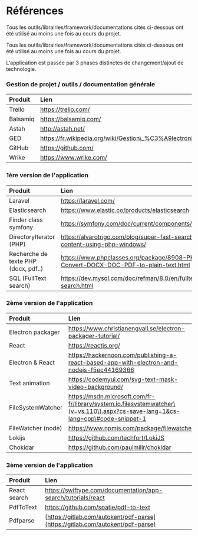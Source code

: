 # Références

Tous les outils/librairies/framework/documentations cités ci-dessous ont été utilisé au moins une fois au cours du projet.

Tous les outils/librairies/framework/documentations cités ci-dessous ont été utilisé au moins une fois au cours du projet. 

L'application est passée par 3 phases distinctes de changement/ajout de technologie.

### Gestion de projet / outils / documentation générale

| Produit | Lien |
| :--- | :--- |
| Trello | https://trello.com/  |
| Balsamiq | https://balsamiq.com/ |
| Astah | http://astah.net/ |
| GED | https://fr.wikipedia.org/wiki/Gestion\_%C3%A9lectronique\_des\_documents |
| GitHub | https://github.com/ |
| Wrike | https://www.wrike.com/ |

### 1ère version de l'application

| Produit | Lien |
| :--- | :--- |
| Laravel | https://laravel.com/ |
| Elasticsearch | https://www.elastic.co/products/elasticsearch |
| Finder class symfony | https://symfony.com/doc/current/components/finder.html |
| DirectoryIterator \(PHP\) | https://alvarotrigo.com/blog/super-fast-search-by-file-content-using-php-windows/ |
| Recherche de texte PHP \(docx, pdf..\) | https://www.phpclasses.org/package/8908-PHP-Convert-DOCX-DOC-PDF-to-plain-text.html |
| SQL \(FullText search\) | https://dev.mysql.com/doc/refman/8.0/en/fulltext-search.html |

### 2ème version de l'application

| Produit | Lien |
| :--- | :--- |
| Electron packager | https://www.christianengvall.se/electron-packager-tutorial/ |
| React | https://reactjs.org/ |
| Electron & React | https://hackernoon.com/publishing-a-react-based-app-with-electron-and-nodejs-f5ec44169366 |
| Text animation | https://codemyui.com/svg-text-mask-video-background/ |
| FileSystemWatcher | https://msdn.microsoft.com/fr-fr/library/system.io.filesystemwatcher\(v=vs.110\).aspx?cs-save-lang=1&cs-lang=cpp\#code-snippet-1 |
| FileWatcher \(node\) | https://www.npmjs.com/package/filewatcher |
| Lokijs | https://github.com/techfort/LokiJS |
| Chokidar | https://github.com/paulmillr/chokidar |

### 3ème version de l'application

| Produit | Lien |
| :--- | :--- |
| React search | https://swiftype.com/documentation/app-search/tutorials/react |
| PdfToText | https://github.com/spatie/pdf-to-text  |
| Pdfparse | [https://gitlab.com/autokent/pdf-parse](https://gitlab.com/autokent/pdf-parse) |

​

